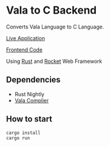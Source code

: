 # Vala to C Backend

Converts Vala Language to C Language.

[Live Application](https://vala-to-c.vercel.app)

[Frontend Code](https://github.com/jhalitaksoy/vala_to_c_frontend)

Using [Rust](https://www.rust-lang.org) and [Rocket](https://rocket.rs/) Web Framework

## Dependencies
- Rust Nightly
- [Vala Complier](https://wiki.gnome.org/Projects/Vala)

## How to start
```shell 
cargo install
cargo run